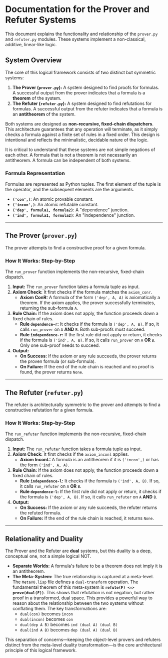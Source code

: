 # Documentation for the Prover and Refuter Systems

This document explains the functionality and relationship of the `prover.py` and `refuter.py` modules. These systems implement a non-classical, additive, linear-like logic.

## System Overview

The core of this logical framework consists of two distinct but symmetric systems:

1.  **The Prover (`prover.py`):** A system designed to find proofs for formulas. A successful output from the prover indicates that a formula is a **theorem** of the system.
2.  **The Refuter (`refuter.py`):** A system designed to find refutations for formulas. A successful output from the refuter indicates that a formula is an **antitheorem** of the system.

Both systems are designed as **non-recursive, fixed-chain dispatchers**. This architecture guarantees that any operation will terminate, as it simply checks a formula against a finite set of rules in a fixed order. This design is intentional and reflects the minimalistic, decidable nature of the logic.

It is critical to understand that these systems are not simple negations of each other. A formula that is not a theorem is not necessarily an antitheorem. A formula can be independent of both systems.

### Formula Representation

Formulas are represented as Python tuples. The first element of the tuple is the operator, and the subsequent elements are the arguments.

- **`('con',)`**: An atomic provable constant.
- **`('incon',)`**: An atomic refutable constant.
- **`('dep', formula1, formula2)`**: A "dependence" junction.
- **`('ind', formula1, formula2)`**: An "independence" junction.

---

## The Prover (`prover.py`)

The prover attempts to find a constructive proof for a given formula.

### How It Works: Step-by-Step

The `run_prover` function implements the non-recursive, fixed-chain dispatch.

1.  **Input:** The `run_prover` function takes a formula tuple as input.
2.  **Axiom Check:** It first checks if the formula matches the `axiom_conr`.
    - **Axiom ConR:** A formula of the form `('dep', A, A)` is axiomatically a theorem. If the axiom applies, the prover successfully terminates, returning the sub-formula `A`.
3.  **Rule Chain:** If the axiom does not apply, the function proceeds down a fixed chain of rules.
    - **Rule `dependence-r`:** It checks if the formula is `('dep', A, B)`. If so, it calls `run_prover` on `A` **AND** `B`. Both sub-proofs must succeed.
    - **Rule `independence-r`:** If the first rule did not apply or return, it checks if the formula is `('ind', A, B)`. If so, it calls `run_prover` on `A` **OR** `B`. Only one sub-proof needs to succeed.
4.  **Output:**
    - **On Success:** If the axiom or any rule succeeds, the prover returns the proven formula (or sub-formula).
    - **On Failure:** If the end of the rule chain is reached and no proof is found, the prover returns `None`.

---

## The Refuter (`refuter.py`)

The refuter is architecturally symmetric to the prover and attempts to find a constructive refutation for a given formula.

### How It Works: Step-by-Step

The `run_refuter` function implements the non-recursive, fixed-chain dispatch.

1.  **Input:** The `run_refuter` function takes a formula tuple as input.
2.  **Axiom Check:** It first checks if the `axiom_inconl` applies.
    - **Axiom InconL:** A formula is an antitheorem if it is `('incon',)` or has the form `('ind', A, A)`.
3.  **Rule Chain:** If the axiom does not apply, the function proceeds down a fixed chain of rules.
    - **Rule `independence-l`:** It checks if the formula is `('ind', A, B)`. If so, it calls `run_refuter` on `A` **OR** `B`.
    - **Rule `dependence-l`:** If the first rule did not apply or return, it checks if the formula is `('dep', A, B)`. If so, it calls `run_refuter` on `A` **AND** `B`.
4.  **Output:**
    - **On Success:** If the axiom or any rule succeeds, the refuter returns the refuted formula.
    - **On Failure:** If the end of the rule chain is reached, it returns `None`.

---

## Relationality and Duality

The Prover and the Refuter are **dual** systems, but this duality is a deep, conceptual one, not a simple logical NOT.

- **Separate Worlds:** A formula's failure to be a theorem does not imply it is an antitheorem.
- **The Meta-System:** The true relationship is captured at a meta-level. The `MetaV0.lisp` file defines a `dual-transform` operation. The fundamental theorem of this meta-system is **`refute(F) <=> prove(dual(F))`**. This shows that refutation is not negation, but rather proof in a transformed, dual space. This provides a powerful way to reason about the relationship between the two systems without conflating them. The key transformations are:
  - `dual(con)` becomes `incon`
  - `dual(incon)` becomes `con`
  - `dual(dep A B)` becomes `ind (dual A) (dual B)`
  - `dual(ind A B)` becomes `dep (dual A) (dual B)`

This separation of concerns—keeping the object-level provers and refuters distinct from the meta-level duality transformation—is the core architectural principle of this logical framework.